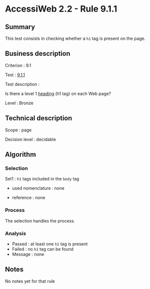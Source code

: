 # AccessiWeb 2.2 - Rule 9.1.1

## Summary

This test consists in checking whether a `h1` tag is present on the
page.

## Business description

Criterion : 9.1

Test : [9.1.1](http://www.accessiweb.org/index.php/accessiweb-22-english-version.html#test-9-1-1)

Test description :

Is there a level 1
[heading](http://www.accessiweb.org/index.php/glossary-76.html#mTitre)
(h1 tag) on each Web page?

Level : Bronze

## Technical description

Scope : page

Decision level :
decidable

## Algorithm

### Selection

Set1 : `h1` tags included in the `body` tag

-   used nomenclature : none

-   reference : none

### Process

The selection handles the process.

### Analysis

-   Passed : at least one `h1` tag is present
-   Failed : no `h1` tag can be found
-   Message : none

## Notes

No notes yet for that rule
